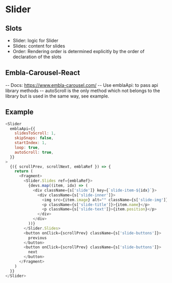 # Slider

## Slots

- Slider: logic for Slider
- Slides: content for slides
- Order: Rendering order is determined explicitly by the order of declaration of the slots

## Embla-Carousel-React

-- Docs: https://www.embla-carousel.com/
-- Use emblaApi: to pass api library methods
-- autoScroll is the only method which not belongs to the library but is used in the same way, see example.

## Example

```javascript
<Slider
  emblaApi={{
    slidesToScroll: 1,
    skipSnaps: false,
    startIndex: 1,
    loop: true,
    autoScroll: true,
  }}
>
  {({ scrollPrev, scrollNext, emblaRef }) => {
    return (
      <Fragment>
        <Slider.Slides ref={emblaRef}>
          {devs.map((item, idx) => (
            <div className={s['slide']} key={`slide-item-${idx}`}>
              <div className={s['slide-inner']}>
                <img src={item.image} alt="" className={s['slide-img']} />
                <p className={s['slide-title']}>{item.name}</p>
                <p className={s['slide-text']}>{item.position}</p>
              </div>
            </div>
          ))}
        </Slider.Slides>
        <button onClick={scrollPrev} className={s['slide-buttons']}>
          previous
        </button>
        <button onClick={scrollPrev} className={s['slide-buttons']}>
          next
        </button>
      </Fragment>
    )
  }}
</Slider>
```
